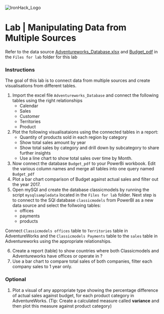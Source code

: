 ![IronHack_Logo](https://user-images.githubusercontent.com/92721547/180667578-7208994e-3fdf-4006-8481-d0723b917662.png)

# Lab | Manipulating Data from Multiple Sources 

Refer to the data source [Adventureworks_Database.xlsx]()
and [Budget_pdf]() in the ``Files for lab`` folder for this lab

### Instructions 
The goal of this lab is to connect data from multiple sources and create visualisations from different tables. 
1. Import the excel file ``Adventureworks_Database`` and connect the following tables using the right relationships
    * Calendar 
    * Sales 
    * Customer
    * Territories
    * Product
2. Plot the following visualisataions using the connected tables in a report: 
    * Quantity of products sold in each region by category 
    * Show total sales amount by year 
    * Show total sales by category and drill down by subcategory to share further insights
    * Use a line chart to show total sales over time by Month. 
3. Now connect the  database ``Budget_pdf`` to your PowerBi workbook. Edit the various column names and merge all tables into one query named ``Budget_pdf``
4. Plot a bar chart comparison of Budget against actual sales and filter out the year 2017. 
5. Open mySQl and create the database classicmodels by running the script ``mysqlsampledata`` located in the ``Files for lab`` folder. Next step is to connect to the SQl database ``classicmodels`` from PowerBI as a new data source and select the follwoing tables: 
    * offices
    * payments
    * products 

Connect ``Classicmodels offices`` table to ``Territories`` table in AdventureWorks and the ``Classicmodels Payments`` table to the ``sales`` table in Adventureworks using the appropriate relationships.

6. Create a report (table) to show countries where both Classicmodels and Adventureworks have offices or operate in ? 
7. Use a bar chart to compare total sales of both companies, filter each company sales to 1 year only.  

### Optional 
1. Plot a visual of any appropriate type showing the percentage difference of actual sales against budget, for each product category in AdventureWorks. (Tip: Create a calculated measure called **variance** and then plot this measure against product category)

